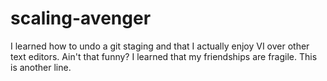 # scaling-avenger
I learned how to undo a git staging and that I actually enjoy VI over other text editors. Ain't that funny? 
I learned that my friendships are fragile.
This is another line.
